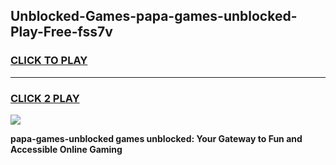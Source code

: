 
## Unblocked-Games-papa-games-unblocked-Play-Free-fss7v
<h3>
<a href="https://premium76.site?title=papa-games-unblocked&ref=10A">CLICK TO PLAY</a></h3>
<hr>

<h3>
<a href="https://premium76.site?title=papa-games-unblocked&ref=10A">CLICK 2 PLAY</a>
  
</h3>

<a href="https://premium76.site?title=papa-games-unblocked&ref=10A"><img src="https://clearcache.store/games.png"></a>


**papa-games-unblocked games unblocked: Your Gateway to Fun and Accessible Online Gaming**
